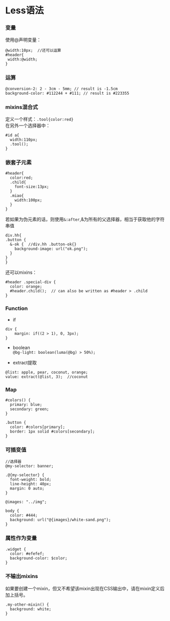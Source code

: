 # Less语法

### 变量
使用@声明变量：
```less
@width:10px;  //还可以运算
#header{
 width:@width;
}
```

### 运算
```less
@conversion-2: 2 - 3cm - 5mm; // result is -1.5cm
background-color: #112244 + #111; // result is #223355
```

### mixins混合式
定义一个样式：`.tool{color:red}`  
在另外一个选择器中：
```less
#id a{
  width:110px;
  .tool();
}
```

### 嵌套子元素
```less
#header{
  color:red;
  .child{
    font-size:13px;
  }
  .miao{
    width:100px;
  }
}
```
若如果为伪元素的话，则使用`&:after`,&为所有的父选择器，相当于获取他的字符串值
```less
div.hh{
.button {
  &-ok {  //div.hh .button-ok{}
    background-image: url("ok.png");   
  }
}
}
```
还可以mixins：
```less
#header .special-div {
  color: orange;
  #header.child();  // can also be written as #header > .child
}
```


### Function
* if  
```less
div {
    margin: if((2 > 1), 0, 3px);
}
```

* boolean  
`@bg-light: boolean(luma(@bg) > 50%);`  

* extract提取
```less
@list: apple, pear, coconut, orange;
value: extract(@list, 3);  //coconut
```

### Map
```less
#colors() {
  primary: blue;
  secondary: green;
}

.button {
  color: #colors[primary];
  border: 1px solid #colors[secondary];
}
```

### 可插变值
```less
//选择器
@my-selector: banner;

.@{my-selector} {
  font-weight: bold;
  line-height: 40px;
  margin: 0 auto;
}

@images: "../img";

body {
  color: #444;
  background: url("@{images}/white-sand.png");
}
```

### 属性作为变量
```less
.widget {
  color: #efefef;
  background-color: $color;
}
```

### 不输出mixins
如果要创建一个mixin，但又不希望该mixin出现在CSS输出中，请在mixin定义后加上括号。
```less
.my-other-mixin() {
  background: white;
}
```
